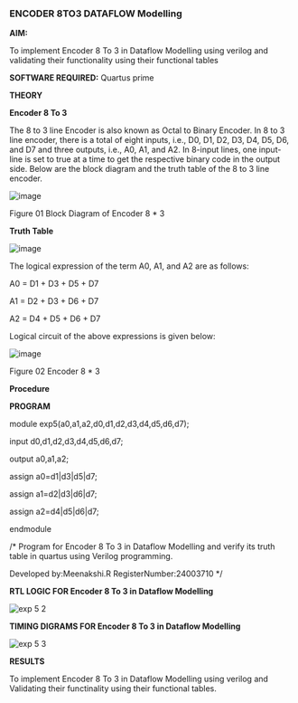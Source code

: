### ENCODER 8TO3 DATAFLOW Modelling

**AIM:**

To implement  Encoder 8 To 3 in Dataflow Modelling using verilog and validating their functionality using their functional tables

**SOFTWARE REQUIRED:** Quartus prime

**THEORY**

**Encoder 8 To 3**

The 8 to 3 line Encoder is also known as Octal to Binary Encoder. In 8 to 3 line encoder, there is a total of eight inputs, i.e., D0, D1, D2, D3, D4, D5, D6, and D7 and three outputs, i.e., A0, A1, and A2. In 8-input lines, one input-line is set to true at a time to get the respective binary code in the output side. Below are the block diagram and the truth table of the 8 to 3 line encoder.

![image](https://github.com/naavaneetha/ENCODER8TO3DATAFLOW/assets/154305477/0bc242c1-eb9e-4c47-afe5-30428470efc3)

Figure 01  Block Diagram of Encoder 8 * 3

**Truth Table**

![image](https://github.com/naavaneetha/ENCODER8TO3DATAFLOW/assets/154305477/35496b14-ae6e-4cd1-9abd-d6736b576575)

The logical expression of the term A0, A1, and A2 are as follows:

A0 = D1 + D3 + D5 + D7

A1 = D2 + D3 + D6 + D7

A2 = D4 + D5 + D6 + D7

Logical circuit of the above expressions is given below:

![image](https://github.com/naavaneetha/ENCODER8TO3DATAFLOW/assets/154305477/95acaee6-c873-4c75-89eb-ef09fb158053)

Figure 02  Encoder 8 * 3

**Procedure**


**PROGRAM**

module exp5(a0,a1,a2,d0,d1,d2,d3,d4,d5,d6,d7);

input d0,d1,d2,d3,d4,d5,d6,d7;

output a0,a1,a2;

assign a0=d1|d3|d5|d7;

assign a1=d2|d3|d6|d7;

assign a2=d4|d5|d6|d7;

endmodule

/* Program for Encoder 8 To 3 in Dataflow Modelling and verify its truth table in quartus using Verilog programming. 

Developed by:Meenakshi.R RegisterNumber:24003710
*/

**RTL LOGIC FOR Encoder 8 To 3 in Dataflow Modelling**


![exp 5 2](https://github.com/user-attachments/assets/638c7f95-66c1-42ff-9e8b-3374780a715e)


**TIMING DIGRAMS FOR Encoder 8 To 3 in Dataflow Modelling**

![exp 5 3](https://github.com/user-attachments/assets/4f8f2dac-28c0-46d3-babc-2b4d5aa2fe12)

**RESULTS**

To implement Encoder 8 To 3 in Dataflow Modelling using verilog and Validating their functinality using their functional tables.





